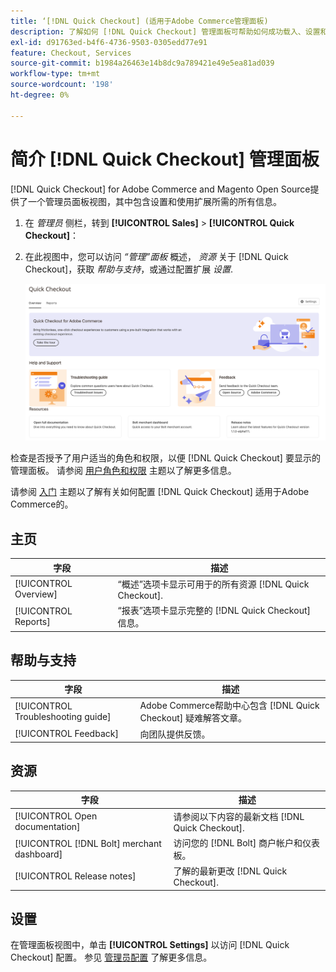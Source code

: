 ```yaml
---
title: ‘[!DNL Quick Checkout] (适用于Adobe Commerce管理面板)
description: 了解如何 [!DNL Quick Checkout] 管理面板可帮助如何成功载入、设置和可视化扩展。
exl-id: d91763ed-b4f6-4736-9503-0305edd77e91
feature: Checkout, Services
source-git-commit: b1984a26463e14b8dc9a789421e49e5ea81ad039
workflow-type: tm+mt
source-wordcount: '198'
ht-degree: 0%

---
```


# 简介 [!DNL Quick Checkout] 管理面板

[!DNL Quick Checkout] for Adobe Commerce and Magento Open Source提供了一个管理员面板视图，其中包含设置和使用扩展所需的所有信息。

1. 在 _管理员_ 侧栏，转到 **[!UICONTROL Sales]** > **[!UICONTROL Quick Checkout]**：
1. 在此视图中，您可以访问 _“管理”面板_ 概述， _资源_ 关于 [!DNL Quick Checkout]，获取 _帮助与支持_，或通过配置扩展 _设置_.

   ![菜单快速签出](assets/admin-panel-view.png)

检查是否授予了用户适当的角色和权限，以便 [!DNL Quick Checkout] 要显示的管理面板。 请参阅 [用户角色和权限](../quick-checkout/user-roles-setup.md) 主题以了解更多信息。

请参阅 [入门](../quick-checkout/onboarding.md) 主题以了解有关如何配置 [!DNL Quick Checkout] 适用于Adobe Commerce的。

## 主页

| 字段 | 描述 |
|---|---|
| [!UICONTROL Overview] | “概述”选项卡显示可用于的所有资源 [!DNL Quick Checkout]. |
| [!UICONTROL Reports] | “报表”选项卡显示完整的 [!DNL Quick Checkout] 信息。 |

## 帮助与支持

| 字段 | 描述 |
|---|---|
| [!UICONTROL Troubleshooting guide] | Adobe Commerce帮助中心包含 [!DNL Quick Checkout] 疑难解答文章。 |
| [!UICONTROL Feedback] | 向团队提供反馈。 |

## 资源

| 字段 | 描述 |
|---|---|
| [!UICONTROL Open documentation] | 请参阅以下内容的最新文档 [!DNL Quick Checkout]. |
| [!UICONTROL [!DNL Bolt] merchant dashboard] | 访问您的 [!DNL Bolt] 商户帐户和仪表板。 |
| [!UICONTROL Release notes] | 了解的最新更改 [!DNL Quick Checkout]. |

## 设置

在管理面板视图中，单击 **[!UICONTROL Settings]** 以访问 [!DNL Quick Checkout] 配置。 参见 [管理员配置](onboarding.md#complete-admin-configuration) 了解更多信息。
